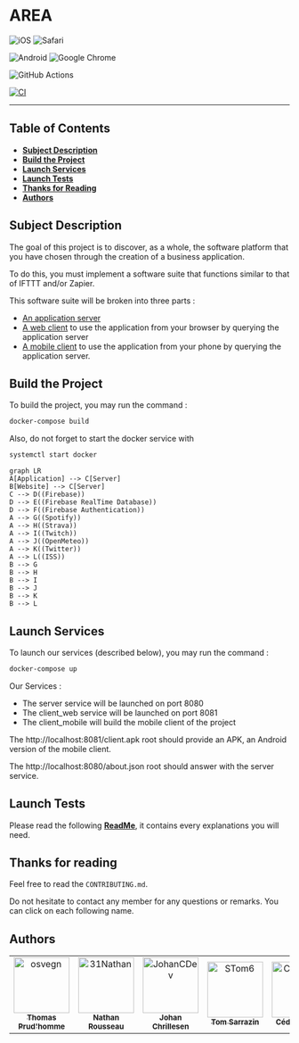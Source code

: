 # **AREA**

![iOS](https://img.shields.io/badge/iOS-000000?style=for-the-badge&logo=ios&logoColor=white)
![Safari](https://img.shields.io/badge/Safari-000000?style=for-the-badge&logo=Safari&logoColor=white)

![Android](https://img.shields.io/badge/Android-3DDC84?style=for-the-badge&logo=android&logoColor=white)
![Google Chrome](https://img.shields.io/badge/Google%20Chrome-4285F4?style=for-the-badge&logo=GoogleChrome&logoColor=white)

![GitHub Actions](https://img.shields.io/badge/github%20actions-%232671E5.svg?style=for-the-badge&logo=githubactions&logoColor=white)

[![CI](https://github.com/Epitech-Nantes-Tek3/AREA/actions/workflows/CI.yml/badge.svg?branch=main)](https://github.com/Epitech-Nantes-Tek3/AREA/actions/workflows/CI.yml)

---

## **Table of Contents**

- [**Subject Description**](#subject-description)
- [**Build the Project**](#build-the-project)
- [**Launch Services**](#launch-services)
- [**Launch Tests**](#launch-tests)
- [**Thanks for Reading**](#thanks-for-reading)
- [**Authors**](#authors)

## **Subject Description**

The goal of this project is to discover, as a whole, the software platform that you have chosen through the creation of a business application.

To do this, you must implement a software suite that functions similar to that of IFTTT and/or Zapier.

This software suite will be broken into three parts :

- [An application server](./Server/ReadMe.md)
- [A web client](./Web/ReadMe.md) to use the application from your browser by querying the application server
- [A mobile client](./Application/README.md) to use the application from your phone by querying the application server.

## **Build the Project**

To build the project, you may run the command :

```bash
docker-compose build
```

Also, do not forget to start the docker service with

```bash
systemctl start docker
```

```mermaid
graph LR
A[Application] --> C[Server]
B[Website] --> C[Server]
C --> D((Firebase))
D --> E((Firebase RealTime Database))
D --> F((Firebase Authentication))
A --> G((Spotify))
A --> H((Strava))
A --> I((Twitch))
A --> J((OpenMeteo))
A --> K((Twitter))
A --> L((ISS))
B --> G
B --> H
B --> I
B --> J
B --> K
B --> L
```

## **Launch Services**

To launch our services (described below), you may run the command :

```bash
docker-compose up
```

Our Services :

- The server service will be launched on port 8080
- The client_web service will be launched on port 8081
- The client_mobile will build the mobile client of the project

The http://localhost:8081/client.apk root should provide an APK, an Android version of the mobile client.

The http://localhost:8080/about.json root should answer with the server service.

## **Launch Tests**

Please read the following [**ReadMe**](./Application//README.md), it contains every explanations you will need.

## **Thanks for reading**

Feel free to read the `CONTRIBUTING.md`.

Do not hesitate to contact any member for any questions or remarks. You can click on each following name.

## **Authors**

<table>
    <tbody>
        <tr>
            <td align="center"><a href="https://github.com/osvegn/"><img src="https://avatars.githubusercontent.com/u/72011124?v=4" width="100px;" alt="osvegn"/><br/><sub><b>Thomas Prud'homme</b></sub></a><br/></td>
            <td align="center"><a href="https://github.com/31Nathan/"><img src="https://avatars.githubusercontent.com/u/72010794?v=4" width="100px;" alt="31Nathan"/><br/><sub><b>Nathan Rousseau</b></sub></a><br/></td>
            <td align="center"><a href="https://github.com/JohanCDev"><img src="https://avatars.githubusercontent.com/u/25590592?v=4" width="100px;" alt="JohanCDev"/><br/><sub><b>Johan Chrillesen</b></sub></a><br/></td>
            <td align="center"><a href="https://github.com/STom6"><img src="https://avatars.githubusercontent.com/u/72015208?v=4" width="100px;" alt="STom6"/><br/><sub><b>Tom Sarrazin</b></sub></a><br/></td>
            <td align="center"><a href="https://github.com/CedricCORGE"><img src="https://avatars.githubusercontent.com/u/64684672?v=4" width="100px;" alt="CedricCORGE"/><br/><sub><b>Cédric Corge</b></sub></a><br/></td>
        <tr>
    </tbody>
</table>
